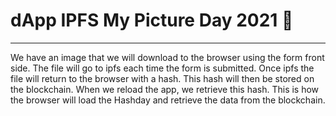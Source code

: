 # dApp IPFS My Picture Day 2021 🎨
------------------------

We have an image that we will download to the browser using the form
front side. The file will go to ipfs each time the form is submitted. Once ipfs
the file will return to the browser with a hash. This hash will then be stored
on the blockchain. When we reload the app, we retrieve this hash.
This is how the browser will load the Hashday and retrieve the data from the
blockchain.
